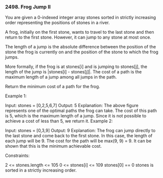 ### 2498. Frog Jump II

You are given a 0-indexed integer array stones sorted in strictly increasing order representing the positions of stones in a river.

A frog, initially on the first stone, wants to travel to the last stone and then return to the first stone. However, it can jump to any stone at most once.

The length of a jump is the absolute difference between the position of the stone the frog is currently on and the position of the stone to which the frog jumps.

More formally, if the frog is at stones[i] and is jumping to stones[j], the length of the jump is |stones[i] - stones[j]|.
The cost of a path is the maximum length of a jump among all jumps in the path.

Return the minimum cost of a path for the frog.

 

Example 1:


Input: stones = [0,2,5,6,7]
Output: 5
Explanation: The above figure represents one of the optimal paths the frog can take.
The cost of this path is 5, which is the maximum length of a jump.
Since it is not possible to achieve a cost of less than 5, we return it.
Example 2:


Input: stones = [0,3,9]
Output: 9
Explanation: 
The frog can jump directly to the last stone and come back to the first stone. 
In this case, the length of each jump will be 9. The cost for the path will be max(9, 9) = 9.
It can be shown that this is the minimum achievable cost.
 

Constraints:

2 <= stones.length <= 105
0 <= stones[i] <= 109
stones[0] == 0
stones is sorted in a strictly increasing order.